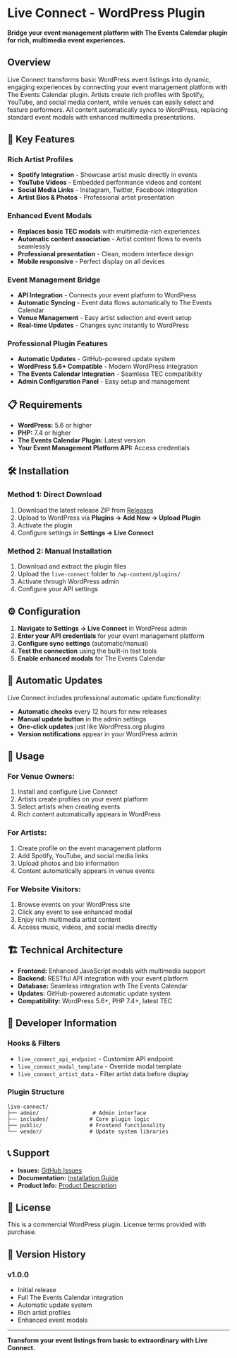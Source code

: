 # Live Connect - WordPress Plugin

**Bridge your event management platform with The Events Calendar plugin for rich, multimedia event experiences.**

## Overview

Live Connect transforms basic WordPress event listings into dynamic, engaging experiences by connecting your event management platform with The Events Calendar plugin. Artists create rich profiles with Spotify, YouTube, and social media content, while venues can easily select and feature performers. All content automatically syncs to WordPress, replacing standard event modals with enhanced multimedia presentations.

## 🚀 Key Features

### **Rich Artist Profiles**
- **Spotify Integration** - Showcase artist music directly in events
- **YouTube Videos** - Embedded performance videos and content
- **Social Media Links** - Instagram, Twitter, Facebook integration
- **Artist Bios & Photos** - Professional artist presentation

### **Enhanced Event Modals**
- **Replaces basic TEC modals** with multimedia-rich experiences
- **Automatic content association** - Artist content flows to events seamlessly
- **Professional presentation** - Clean, modern interface design
- **Mobile responsive** - Perfect display on all devices

### **Event Management Bridge**
- **API Integration** - Connects your event platform to WordPress
- **Automatic Syncing** - Event data flows automatically to The Events Calendar
- **Venue Management** - Easy artist selection and event setup
- **Real-time Updates** - Changes sync instantly to WordPress

### **Professional Plugin Features**
- **Automatic Updates** - GitHub-powered update system
- **WordPress 5.6+ Compatible** - Modern WordPress integration
- **The Events Calendar Integration** - Seamless TEC compatibility
- **Admin Configuration Panel** - Easy setup and management

## 📋 Requirements

- **WordPress:** 5.6 or higher
- **PHP:** 7.4 or higher
- **The Events Calendar Plugin:** Latest version
- **Your Event Management Platform API:** Access credentials

## 🛠 Installation

### **Method 1: Direct Download**
1. Download the latest release ZIP from [Releases](../../releases)
2. Upload to WordPress via **Plugins → Add New → Upload Plugin**
3. Activate the plugin
4. Configure settings in **Settings → Live Connect**

### **Method 2: Manual Installation**
1. Download and extract the plugin files
2. Upload the `live-connect` folder to `/wp-content/plugins/`
3. Activate through WordPress admin
4. Configure your API settings

## ⚙️ Configuration

1. **Navigate to Settings → Live Connect** in WordPress admin
2. **Enter your API credentials** for your event management platform
3. **Configure sync settings** (automatic/manual)
4. **Test the connection** using the built-in test tools
5. **Enable enhanced modals** for The Events Calendar

## 🔄 Automatic Updates

Live Connect includes professional automatic update functionality:

- **Automatic checks** every 12 hours for new releases
- **Manual update button** in the admin settings
- **One-click updates** just like WordPress.org plugins
- **Version notifications** appear in your WordPress admin

## 🎯 Usage

### **For Venue Owners:**
1. Install and configure Live Connect
2. Artists create profiles on your event platform
3. Select artists when creating events
4. Rich content automatically appears in WordPress

### **For Artists:**
1. Create profile on the event management platform
2. Add Spotify, YouTube, and social media links
3. Upload photos and bio information
4. Content automatically appears in venue events

### **For Website Visitors:**
1. Browse events on your WordPress site
2. Click any event to see enhanced modal
3. Enjoy rich multimedia artist content
4. Access music, videos, and social media directly

## 🏗 Technical Architecture

- **Frontend:** Enhanced JavaScript modals with multimedia support
- **Backend:** RESTful API integration with your event platform
- **Database:** Seamless integration with The Events Calendar
- **Updates:** GitHub-powered automatic update system
- **Compatibility:** WordPress 5.6+, PHP 7.4+, latest TEC

## 🔧 Developer Information

### **Hooks & Filters**
- `live_connect_api_endpoint` - Customize API endpoint
- `live_connect_modal_template` - Override modal template
- `live_connect_artist_data` - Filter artist data before display

### **Plugin Structure**
```
live-connect/
├── admin/                 # Admin interface
├── includes/             # Core plugin logic
├── public/               # Frontend functionality
└── vendor/               # Update system libraries
```

## 📞 Support

- **Issues:** [GitHub Issues](../../issues)
- **Documentation:** [Installation Guide](INSTALLATION_GUIDE.txt)
- **Product Info:** [Product Description](PRODUCT_DESCRIPTION.txt)

## 📝 License

This is a commercial WordPress plugin. License terms provided with purchase.

## 🚀 Version History

### v1.0.0
- Initial release
- Full The Events Calendar integration
- Automatic update system
- Rich artist profiles
- Enhanced event modals

---

**Transform your event listings from basic to extraordinary with Live Connect.**